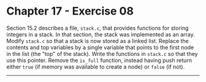 # Chapter 17 - Exercise 08

Section 15.2 describes a file, `stack.c`, that provides functions for storing integers in a stack. In that section, the stack was implemented as an array. Modify `stack.c` so that a stack is now stored as a linked list. Replace the contents and top variables by a single variable that points to the first node in the list (the "top" of the stack). Write the functions in `stack.c` so that they use this pointer. Remove the `is_full` function, instead having push return either `true` (if memory was available to create a node) or `false` (if not).  

---

